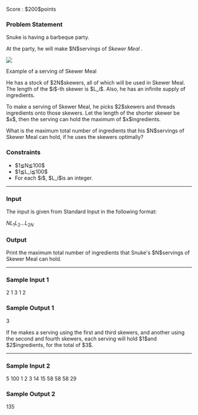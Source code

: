 
<div>

<span>

<span>

<p>
Score : $200$points
</p>

<div>

<section>

### **Problem Statement**

<p>
Snuke is having a barbeque party.
</p>

<p>
At the party, he will make $N$servings of 
<em>
Skewer Meal
</em>
.
</p>

<div>

<img src="https://agc001.contest.atcoder.jp/img/agc/001/Gg9pvPKw/abbq.png">

</img>

<p>
Example of a serving of Skewer Meal
</p>

</div>

<p>
He has a stock of $2N$skewers, all of which will be used in Skewer Meal. The length of the $i$-th skewer is $L_i$.
Also, he has an infinite supply of ingredients.
</p>

<p>
To make a serving of Skewer Meal, he picks $2$skewers and threads ingredients onto those skewers.
Let the length of the shorter skewer be $x$, then the serving can hold the maximum of $x$ingredients.
</p>

<p>
What is the maximum total number of ingredients that his $N$servings of Skewer Meal can hold, if he uses the skewers optimally?
</p>

</section>

</div>

<div>

<section>

### **Constraints**

<ul>

<li>
$1≦N≦100$
</li>

<li>
$1≦L_i≦100$
</li>

<li>
For each $i$, $L_i$is an integer.
</li>

</ul>

</section>

</div>

---

<div>

<div>

<section>

### **Input**

<p>
The input is given from Standard Input in the following format:
</p>

<div>

$N$$L_1$$L_2$$...$$L_{2N}$
</div>

</section>

</div>

<div>

<section>

### **Output**

<p>
Print the maximum total number of ingredients that Snuke's $N$servings of Skewer Meal can hold.
</p>

</section>

</div>

</div>

---

<div>

<section>

### **Sample Input 1**

<div>

2
1 3 1 2

</div>

</section>

</div>

<div>

<section>

### **Sample Output 1**

<div>

3

</div>

<p>
If he makes a serving using the first and third skewers, and another using the second and fourth skewers, each serving will hold $1$and $2$ingredients, for the total of $3$.
</p>

</section>

</div>

---

<div>

<section>

### **Sample Input 2**

<div>

5
100 1 2 3 14 15 58 58 58 29

</div>

</section>

</div>

<div>

<section>

### **Sample Output 2**

<div>

135

</div>

</section>

</div>

</span>

</span>

</div>
